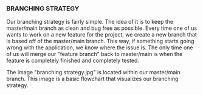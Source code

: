 ### BRANCHING STRATEGY

Our branching strategy is fairly simple. The idea of it is to keep the master/main branch as clean and bug free as possible. Every time one of us wants to work on a new feature for the project, we create a new branch that is based off of the master/main branch. This way, if something starts going wrong with the application, we know where the issue is. The only time one of us will merge our "feature branch" back to master/main is when the feature is completely finished and completely tested.

The image "branching strategy.jpg" is located within our master/main branch. This image is a basic flowchart that visualizes our branching strategy. 